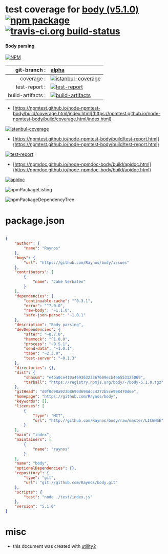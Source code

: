 # test coverage for  [body (v5.1.0)](https://github.com/Raynos/body)  [![npm package](https://img.shields.io/npm/v/npmtest-body.svg?style=flat-square)](https://www.npmjs.org/package/npmtest-body) [![travis-ci.org build-status](https://api.travis-ci.org/npmtest/node-npmtest-body.svg)](https://travis-ci.org/npmtest/node-npmtest-body)
#### Body parsing

[![NPM](https://nodei.co/npm/body.png?downloads=true&downloadRank=true&stars=true)](https://www.npmjs.com/package/body)

| git-branch : | [alpha](https://github.com/npmtest/node-npmtest-body/tree/alpha)|
|--:|:--|
| coverage : | [![istanbul-coverage](https://npmtest.github.io/node-npmtest-body/build/coverage.badge.svg)](https://npmtest.github.io/node-npmtest-body/build/coverage.html/index.html)|
| test-report : | [![test-report](https://npmtest.github.io/node-npmtest-body/build/test-report.badge.svg)](https://npmtest.github.io/node-npmtest-body/build/test-report.html)|
| build-artifacts : | [![build-artifacts](https://npmtest.github.io/node-npmtest-body/glyphicons_144_folder_open.png)](https://github.com/npmtest/node-npmtest-body/tree/gh-pages/build)|

- [https://npmtest.github.io/node-npmtest-body/build/coverage.html/index.html](https://npmtest.github.io/node-npmtest-body/build/coverage.html/index.html)

[![istanbul-coverage](https://npmtest.github.io/node-npmtest-body/build/screenCapture.buildCi.browser.%252Ftmp%252Fbuild%252Fcoverage.lib.html.png)](https://npmtest.github.io/node-npmtest-body/build/coverage.html/index.html)

- [https://npmtest.github.io/node-npmtest-body/build/test-report.html](https://npmtest.github.io/node-npmtest-body/build/test-report.html)

[![test-report](https://npmtest.github.io/node-npmtest-body/build/screenCapture.buildCi.browser.%252Ftmp%252Fbuild%252Ftest-report.html.png)](https://npmtest.github.io/node-npmtest-body/build/test-report.html)

- [https://npmdoc.github.io/node-npmdoc-body/build/apidoc.html](https://npmdoc.github.io/node-npmdoc-body/build/apidoc.html)

[![apidoc](https://npmdoc.github.io/node-npmdoc-body/build/screenCapture.buildCi.browser.%252Ftmp%252Fbuild%252Fapidoc.html.png)](https://npmdoc.github.io/node-npmdoc-body/build/apidoc.html)

![npmPackageListing](https://npmtest.github.io/node-npmtest-body/build/screenCapture.npmPackageListing.svg)

![npmPackageDependencyTree](https://npmtest.github.io/node-npmtest-body/build/screenCapture.npmPackageDependencyTree.svg)



# package.json

```json

{
    "author": {
        "name": "Raynos"
    },
    "bugs": {
        "url": "https://github.com/Raynos/body/issues"
    },
    "contributors": [
        {
            "name": "Jake Verbaten"
        }
    ],
    "dependencies": {
        "continuable-cache": "^0.3.1",
        "error": "^7.0.0",
        "raw-body": "~1.1.0",
        "safe-json-parse": "~1.0.1"
    },
    "description": "Body parsing",
    "devDependencies": {
        "after": "~0.7.0",
        "hammock": "^1.0.0",
        "process": "~0.5.1",
        "send-data": "~1.0.1",
        "tape": "~2.3.0",
        "test-server": "~0.1.3"
    },
    "directories": {},
    "dist": {
        "shasum": "e4ba0ce410a46936323367609ecb4e6553125069",
        "tarball": "https://registry.npmjs.org/body/-/body-5.1.0.tgz"
    },
    "gitHead": "d0f0d98a923b8690d694dcc4272b5ce998470d6e",
    "homepage": "https://github.com/Raynos/body",
    "keywords": [],
    "licenses": [
        {
            "type": "MIT",
            "url": "http://github.com/Raynos/body/raw/master/LICENSE"
        }
    ],
    "main": "index",
    "maintainers": [
        {
            "name": "raynos"
        }
    ],
    "name": "body",
    "optionalDependencies": {},
    "repository": {
        "type": "git",
        "url": "git://github.com/Raynos/body.git"
    },
    "scripts": {
        "test": "node ./test/index.js"
    },
    "version": "5.1.0"
}
```



# misc
- this document was created with [utility2](https://github.com/kaizhu256/node-utility2)
